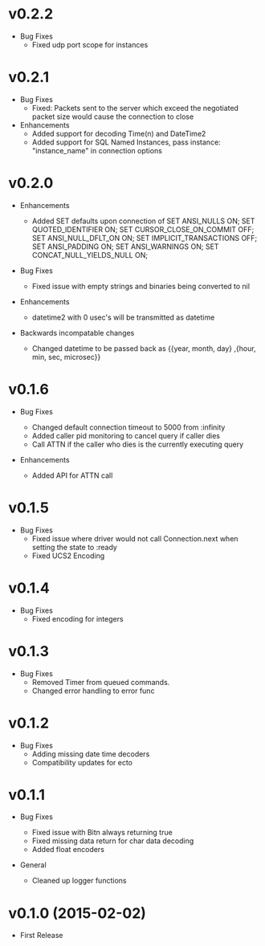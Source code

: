 # v0.2.2
* Bug Fixes
  * Fixed udp port scope for instances
  
# v0.2.1
* Bug Fixes
  * Fixed: Packets sent to the server which exceed the negotiated packet size would cause the connection to close  
* Enhancements
  * Added support for decoding Time(n) and DateTime2
  * Added support for SQL Named Instances, pass instance: "instance_name" in connection options

# v0.2.0
* Enhancements
  * Added SET defaults upon connection of
    SET ANSI_NULLS ON;
    SET QUOTED_IDENTIFIER ON;
    SET CURSOR_CLOSE_ON_COMMIT OFF;
    SET ANSI_NULL_DFLT_ON ON;
    SET IMPLICIT_TRANSACTIONS OFF;
    SET ANSI_PADDING ON;
    SET ANSI_WARNINGS ON;
    SET CONCAT_NULL_YIELDS_NULL ON;

* Bug Fixes
  * Fixed issue with empty strings and binaries being converted to nil

* Enhancements
  * datetime2 with 0 usec's will be transmitted as datetime

* Backwards incompatable changes
  * Changed datetime to be passed back as {{year, month, day} ,{hour, min, sec, microsec}}

# v0.1.6
* Bug Fixes
  * Changed default connection timeout to 5000 from :infinity
  * Added caller pid monitoring to cancel query if caller dies
  * Call ATTN if the caller who dies is the currently executing query

* Enhancements
  * Added API for ATTN call

# v0.1.5
* Bug Fixes
  * Fixed issue where driver would not call Connection.next when setting the state to :ready
  * Fixed UCS2 Encoding

# v0.1.4
* Bug Fixes
  * Fixed encoding for integers

# v0.1.3
* Bug Fixes
  * Removed Timer from queued commands.
  * Changed error handling to error func

# v0.1.2
* Bug Fixes
  * Adding missing date time decoders
  * Compatibility updates for ecto

# v0.1.1
* Bug Fixes
  * Fixed issue with Bitn always returning true
  * Fixed missing data return for char data decoding
  * Added float encoders

* General
  * Cleaned up logger functions

# v0.1.0 (2015-02-02)
* First Release